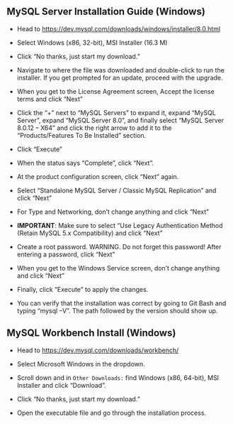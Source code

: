 ## MySQL Server Installation Guide (Windows)

* Head to <https://dev.mysql.com/downloads/windows/installer/8.0.html>

* Select Windows (x86, 32-bit), MSI Installer (16.3 M)

* Click “No thanks, just start my download.”

* Navigate to where the file was downloaded and double-click to run the installer. If you get prompted for an update, proceed with the upgrade.

* When you get to the License Agreement screen, Accept the license terms and click “Next”

* Click the “+” next to “MySQL Servers” to expand it, expand “MySQL Server”, expand “MySQL Server 8.0”, and finally select “MySQL Server 8.0.12 – X64” and click the right arrow to add it to the “Products/Features To Be Installed” section.

* Click “Execute”

* When the status says “Complete”, click “Next”.

* At the product configuration screen, click “Next” again.

* Select “Standalone MySQL Server / Classic MySQL Replication” and click “Next”

* For Type and Networking, don’t change anything and click “Next”

* **IMPORTANT**: Make sure to select “Use Legacy Authentication Method (Retain MySQL 5.x Compatibility) and click “Next”

* Create a root password. WARNING. Do not forget this password! After entering a password, click “Next”

* When you get to the Windows Service screen, don’t change anything and click “Next”

* Finally, click “Execute” to apply the changes.

* You can verify that the installation was correct by going to Git Bash and typing “mysql –V”. The path followed by the version should show up.

## MySQL Workbench Install (Windows)

* Head to <https://dev.mysql.com/downloads/workbench/>

* Select Microsoft Windows in the dropdown.

* Scroll down and in `Other Downloads:` find Windows (x86, 64-bit), MSI Installer and click “Download”.

* Click “No thanks, just start my download.”

* Open the executable file and go through the installation process.
